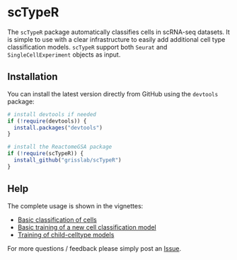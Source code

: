 # scTypeR

The `scTypeR` package automatically classifies cells in scRNA-seq datasets. It is simple to use with a clear infrastructure to easily add additional cell type classification models. `scTypeR` support both `Seurat` and `SingleCellExperiment` objects as input.

## Installation

You can install the latest version directly from GitHub using the `devtools` package:

```r
# install devtools if needed
if (!require(devtools)) {
  install.packages("devtools")
}

# install the ReactomeGSA package
if (!require(scTypeR)) {
  install_github("grisslab/scTypeR")
}
```

## Help

The complete usage is shown in the vignettes:

  * [Basic classification of cells](vignettes/classifying-cells.Rmd)
  * [Basic training of a new cell classification model](vignettes/training-basic-model.Rmd)
  * [Training of child-celltype models](vignettes/training-child-model.Rmd)

For more questions / feedback please simply post an [Issue](https://github.com/grisslab/scTypeR/issues/new/choose).

